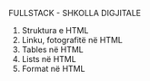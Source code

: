 FULLSTACK - SHKOLLA DIGJITALE  

1. Struktura e HTML
2. Linku, fotografitë në HTML
3. Tables në HTML
4. Lists në HTML
5. Format në HTML
